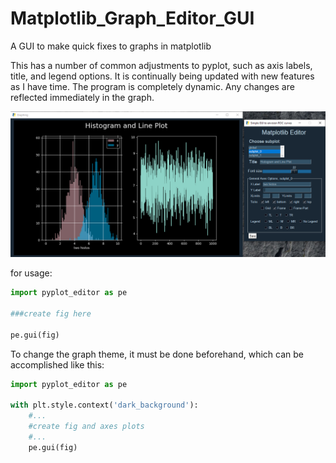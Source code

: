 # Matplotlib_Graph_Editor_GUI
A GUI to make quick fixes to graphs in matplotlib

This has a number of common adjustments to pyplot, such as axis labels, title, and legend options. It is continually being updated with new features as I have time. The program is completely dynamic. Any changes are reflected immediately in the graph.

![GUI](https://github.com/alailink/Matplotlib_Graph_Editor_GUI/blob/master/GUI_image.PNG) 

for usage:
```python
import pyplot_editor as pe

###create fig here

pe.gui(fig)
```

To change the graph theme, it must be done beforehand, which can be accomplished like this:

```python
import pyplot_editor as pe

with plt.style.context('dark_background'):
    #...
    #create fig and axes plots
    #...
    pe.gui(fig)
```
